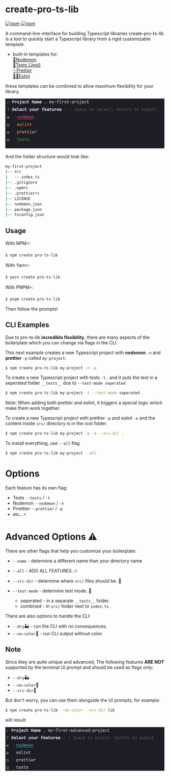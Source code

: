 # create-pro-ts-lib

[![npm](https://img.shields.io/npm/v/create-pro-ts-lib.svg)](https://www.npmjs.com/package/create-pro-ts-lib)
[![npm](https://img.shields.io/npm/l/create-pro-ts-lib.svg)](https://github.com/MatanelGordon/create-pro-ts-lib/master/LICENSE)

A command-line-interface for building Typescript libraries
create-pro-ts-lib is a tool to quickly start a Typescript library from a rigid customizable template.


- built-in templates for:
  <br/>[📂Nodemon](https://nodemon.io/)
  <br/>[🧪Tests [Jest]](https://jestjs.io/)
  <br/>[✨Prettier](https://prettier.io/)
  <br/>[👮🏻‍Eslint](https://eslint.org/)

these templates can be combined to allow maximum flexibility for your library.

<img src="./assets/example1.png" alt="Size Limit CLI" style="max-width: 500px">

And the folder structure would look like:
```bash
my-first-project
|-- src
|   -- index.ts
|-- .gitignore
|-- .npmrc
|-- .prettierrc
|-- LICENSE
|-- nodemon.json
|-- package.json
|-- tsconfig.json
```
## Usage

With NPM⚡:

```bash
$ npm create pro-ts-lib
```

With Yarn⚡:

```bash
$ yarn create pro-ts-lib
```

With PNPM⚡:

```bash
$ pnpm create pro-ts-lib
```

Then follow the prompts!

## CLI Examples

Due to pro-ts-lib <b>incredible flexibility</b>, there are many aspects of the boilerplate which you can change via flags in the CLI.

This next example creates a new Typescript project with <b>nodemon</b> `-n` and <b>prettier</b> `-p` called `my-project`.
```bash
$ npm create pro-ts-lib my-project -n -p
```

To create a new Typescript project with tests `-t` , and it puts the test in a seperated folder `__tests__` due to `--test-mode seperated` 
```bash
$ npm create pro-ts-lib my-project -t --test-mode seperated
```
Note: When adding both prettier and eslint, it triggers a special logic which make them work together.

To create a new Typescript project with prettier `-p` and eslint `-e` and the content inside `src/` directory is in the root folder.

```bash
$ npm create pro-ts-lib my-project -p -e --src-dir .
```

To install everything, use `--all` flag
```bash
$ npm create pro-ts-lib my-project --all
```

# Options

Each feature has its own flag:
  - Tests `--tests` / `-t`
  - Nodemon `--nodemon` / `-n`
  - Prrettier `--prettier` / `-p`
  - etc...⚡

# Advanced Options ⚠️

There are other flags that help you customize your boilerplate:

- `--name` - determine a different name than your directory name
- `--all` - ADD ALL FEATURES. 🔥
- `--src-dir` - determine where `src/` files should be. 📂

- `--test-mode` - determine test mode. 🧪
  - seperated - in a separate `__tests__` folder.
  - combined  - in `src/` folder next to `index.ts` .

 There are also options to handle the CLI:
- `--dry`🏜 - run the CLI with no consequences.
- `--no-color`🎨 - run CLI output without color.

## Note

Since they are quite unique and advanced, The following features __ARE NOT__ supported by the terminal UI prompt and should be used as flags only:
- `--dry`🏜
- `--no-color`🎨
- `--src-dir`📂

But don't worry, you can use them alongside the UI prompts, for example:

```bash
$ npm create pro-ts-lib --no-color --src-dir lib
```

will result:

<img src="./assets/example2.png" alt="Size Limit CLI" style="max-width: 500px">
